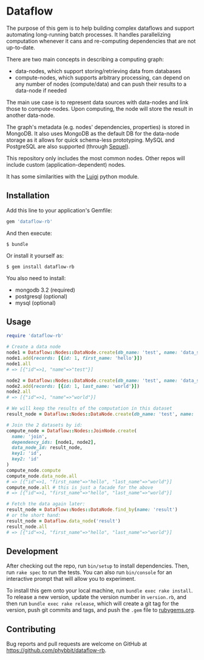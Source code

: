 # Dataflow

The purpose of this gem is to help building complex dataflows and support automating long-running batch processes.
It handles parallelizing computation whenever it cans and re-computing dependencies that are not up-to-date.

There are two main concepts in describing a computing graph:
- data-nodes, which support storing/retrieving data from databases
- compute-nodes, which supports arbitrary processing, can depend on any number of nodes (compute/data) and can push their results to a data-node if needed

The main use case is to represent data sources with data-nodes and link those to compute-nodes. Upon computing, the node will store the result in another data-node.

The graph's metadata (e.g. nodes' dependencies, properties) is stored in MongoDB. It also uses MongoDB as the default DB for the data-node storage as it allows for quick schema-less prototyping. MySQL and PostgreSQL are also supported (through [Sequel](https://github.com/jeremyevans/sequel)).

This repository only includes the most common nodes. Other repos will include custom (application-dependent) nodes.

It has some similarities with the [Luigi](https://github.com/spotify/luigi) python module.

## Installation

Add this line to your application's Gemfile:

```ruby
gem 'dataflow-rb'
```

And then execute:

    $ bundle

Or install it yourself as:

    $ gem install dataflow-rb

You also need to install:
- mongodb 3.2 (required)
- postgresql (optional)
- mysql (optional)

## Usage

```ruby
require 'dataflow-rb'

# Create a data node
node1 = Dataflow::Nodes::DataNode.create(db_name: 'test', name: 'data_source1')
node1.add(records: [{id: 1, first_name: 'hello'}])
node1.all
# => [{"id"=>1, "name"=>"test"}]

node2 = Dataflow::Nodes::DataNode.create(db_name: 'test', name: 'data_source2')
node2.add(records: [{id: 1, last_name: 'world'}])
node2.all
# => [{"id"=>1, "name"=>"world"}]

# We will keep the results of the computation in this dataset
result_node = Dataflow::Nodes::DataNode.create(db_name: 'test', name: 'result')

# Join the 2 datasets by id:
compute_node = Dataflow::Nodes::JoinNode.create(
  name: 'join',
  dependency_ids: [node1, node2],
  data_node_id: result_node,
  key1: 'id',
  key2: 'id'
)
compute_node.compute
compute_node.data_node.all
# => [{"id"=>1, "first_name"=>"hello", "last_name"=>"world"}]
compute_node.all # this is just a facade for the above
# => [{"id"=>1, "first_name"=>"hello", "last_name"=>"world"}]

# Fetch the data again later:
result_node = Dataflow::Nodes::DataNode.find_by(name: 'result')
# or the short hand:
result_node = Dataflow.data_node('result')
result_node.all
# => [{"id"=>1, "first_name"=>"hello", "last_name"=>"world"}]
```

## Development

After checking out the repo, run `bin/setup` to install dependencies. Then, run `rake spec` to run the tests. You can also run `bin/console` for an interactive prompt that will allow you to experiment.

To install this gem onto your local machine, run `bundle exec rake install`. To release a new version, update the version number in `version.rb`, and then run `bundle exec rake release`, which will create a git tag for the version, push git commits and tags, and push the `.gem` file to [rubygems.org](https://rubygems.org).

## Contributing

Bug reports and pull requests are welcome on GitHub at https://github.com/phybbit/dataflow-rb.
